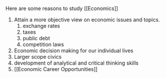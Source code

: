 Here are some reasons to study [[Economics]]

1. Attain a more objective view on economic issues and topics.
	1. exchange rates
	2. taxes
	3. public debt
	4. competition laws
2. Economic decision making for our individual lives
3. Larger scope civics
4. development of analytical and critical thinking skills
5. [[Economic Career Opportunities]]

